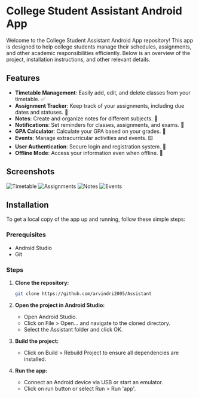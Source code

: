# College Student Assistant Android App

Welcome to the College Student Assistant Android App repository! This app is designed to help college students manage their schedules, assignments, and other academic responsibilities efficiently. Below is an overview of the project, installation instructions, and other relevant details.

## Features

- **Timetable Management**: Easily add, edit, and delete classes from your timetable. ✅
- **Assignment Tracker**: Keep track of your assignments, including due dates and statuses. 🔳
- **Notes**: Create and organize notes for different subjects. 🔳
- **Notifications**: Set reminders for classes, assignments, and exams. 🔳
- **GPA Calculator**: Calculate your GPA based on your grades. 🔳
- **Events**: Manage extracurricular activities and events. 🟨
- **User Authentication**: Secure login and registration system. 🔳
- **Offline Mode**: Access your information even when offline. 🔳

## Screenshots

![Timetable](screenshots/timetable.png)
![Assignments](screenshots/assignments.png)
![Notes](screenshots/notes.png)
![Events](screenshots/events.png)



## Installation

To get a local copy of the app up and running, follow these simple steps:

### Prerequisites

- Android Studio
- Git

### Steps

1. **Clone the repository:**
   ```sh
   git clone https://github.com/arvindri2005/Assistant

2. **Open the project in Android Studio:**
   
    - Open Android Studio.
    - Click on File > Open... and navigate to the cloned directory.
    - Select the Assistant folder and click OK.
      
3. **Build the project:**
    - Click on Build > Rebuild Project to ensure all dependencies are installed.
      
4. **Run the app:**
    - Connect an Android device via USB or start an emulator.
    - Click on run button or select Run > Run 'app'.
  

  
    
